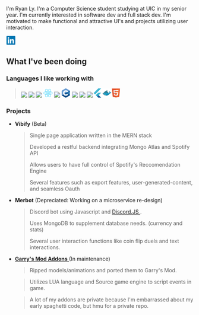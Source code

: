 <!---
rlyjoe2/rlyjoe2 is a ✨ special ✨ repository because its `README.md` (this file) appears on your GitHub profile.
You can click the Preview link to take a look at your changes.
--->
 <link rel="stylesheet" href="https://cdn.jsdelivr.net/gh/devicons/devicon@v2.15.1/devicon.min.css"> 
 

I'm Ryan Ly. I'm a Computer Science student studying at UIC in my senior year. I'm currently interested in software dev and full stack dev. I'm motivated to make functional and attractive UI's and projects utilizing user interaction.

<a href = "https://www.linkedin.com/in/ryan-ly-9a2ab71b7"> <img src="https://github.com/devicons/devicon/blob/v2.16.0/icons/linkedin/linkedin-original.svg" width = 25 /> </a> 

## What I've been doing

### Languages I like working with
  
> <img src="https://cdn.jsdelivr.net/gh/devicons/devicon/icons/javascript/javascript-plain.svg" width = 25 />  <img src="https://cdn.jsdelivr.net/gh/devicons/devicon/icons/java/java-original.svg" width = 25 /> <img src="https://cdn.jsdelivr.net/gh/devicons/devicon/icons/mongodb/mongodb-original-wordmark.svg" width = 25 />  <img src="https://github.com/devicons/devicon/blob/v2.16.0/icons/react/react-original.svg" width = 25 /> <img src="https://cdn.jsdelivr.net/gh/devicons/devicon/icons/nodejs/nodejs-original.svg" width = 25 /> <img src="https://github.com/devicons/devicon/blob/v2.16.0/icons/cplusplus/cplusplus-original.svg" width = 25 /> <img src="https://cdn.jsdelivr.net/gh/devicons/devicon/icons/c/c-original.svg" width = 25 /> <img src="https://cdn.jsdelivr.net/gh/devicons/devicon/icons/python/python-original.svg" width = 25 /> <img src="https://cdn.jsdelivr.net/gh/devicons/devicon/icons/lua/lua-original.svg" width = 25 /><img src="https://github.com/devicons/devicon/blob/v2.16.0/icons/flutter/flutter-original.svg" width = 25 /><img src="https://github.com/devicons/devicon/blob/v2.16.0/icons/docker/docker-original.svg" width = 25 /><img src="https://github.com/devicons/devicon/blob/v2.16.0/icons/html5/html5-original.svg" width = 25 />



          
          
          

### Projects
- **Vibify** (Beta)
   > Single page application written in the MERN stack
   > 
   > Developed a restful backend integrating Mongo Atlas and Spotify API
   >
   > Allows users to have full control of Spotify's Reccomendation Engine
   >
   > Several features such as export features, user-generated-content, and seamless Oauth
- **Merbot** (Depreciated: Working on a microservice re-design)
   > Discord bot using Javascript and <a href = "https://discord.js.org/#/"> Discord.JS </a>.
   > 
   > Uses MongoDB to supplement database needs. (currency and stats)
   > 
   > Several user interaction functions like coin flip duels and text interactions.
- <a href = "https://steamcommunity.com/sharedfiles/filedetails/?id=2834480388"> **Garry's Mod Addons** </a> (In maintenance)
   > Ripped models/animations and ported them to Garry's Mod.

   > Utilizes LUA language and Source game engine to script events in game.

   > A lot of my addons are private because I'm embarrassed about my early spaghetti code, but hmu for a private repo.
 
